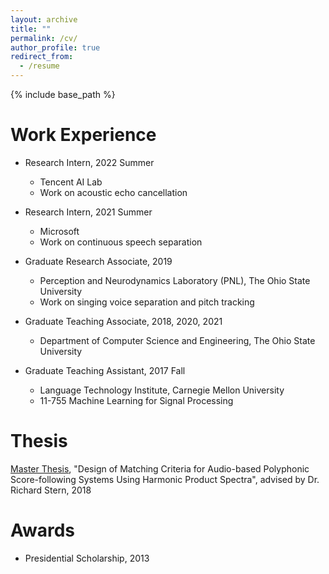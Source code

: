 ```yaml
---
layout: archive
title: ""
permalink: /cv/
author_profile: true
redirect_from:
  - /resume
---
```


{% include base_path %}


Work Experience
======
* Research Intern, 2022 Summer
  * Tencent AI Lab
  * Work on acoustic echo cancellation

* Research Intern, 2021 Summer
  * Microsoft
  * Work on continuous speech separation

* Graduate Research Associate, 2019
  * Perception and Neurodynamics Laboratory (PNL), The Ohio State University
  * Work on singing voice separation and pitch tracking

* Graduate Teaching Associate, 2018, 2020, 2021
  * Department of Computer Science and Engineering, The Ohio State University

* Graduate Teaching Assistant, 2017 Fall
  * Language Technology Institute, Carnegie Mellon University
  * 11-755 Machine Learning for Signal Processing

Thesis
======
[Master Thesis](http://yixuanz.github.io/files/thesis.pdf), "Design of Matching Criteria for Audio-based Polyphonic Score-following Systems Using Harmonic Product Spectra", advised by Dr. Richard Stern, 2018


Awards
======
* Presidential Scholarship, 2013
